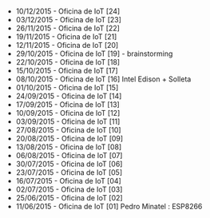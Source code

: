 #
* 10/12/2015 - Oficina de IoT [24]
* 03/12/2015 - Oficina de IoT [23]
* 26/11/2015 - Oficina de IoT [22]
* 19/11/2015 - Oficina de IoT [21]
* 12/11/2015 - Oficina de IoT [20]
* 29/10/2015 - Oficina de IoT [19] - brainstorming
* 22/10/2015 - Oficina de IoT [18]
* 15/10/2015 - Oficina de IoT [17]
* 08/10/2015 - Oficina de IoT [16] Intel Edison + Solleta
* 01/10/2015 - Oficina de IoT [15]
* 24/09/2015 - Oficina de IoT [14]
* 17/09/2015 - Oficina de IoT [13]
* 10/09/2015 - Oficina de IoT [12]
* 03/09/2015 - Oficina de IoT [11]
* 27/08/2015 - Oficina de IoT [10]
* 20/08/2015 - Oficina de IoT [09]
* 13/08/2015 - Oficina de IoT [08]
* 06/08/2015 - Oficina de IoT [07]
* 30/07/2015 - Oficina de IoT [06]
* 23/07/2015 - Oficina de IoT [05]
* 16/07/2015 - Oficina de IoT [04]
* 02/07/2015 - Oficina de IoT [03]
* 25/06/2015 - Oficina de IoT [02]
* 11/06/2015 - Oficina de IoT [01] Pedro Minatel : ESP8266
